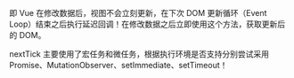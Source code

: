 即 Vue 在修改数据后，视图不会立刻更新，在下次 DOM 更新循环（Event Loop）结束之后执行延迟回调！在修改数据之后立即使用这个方法，获取更新后的 DOM。

nextTick 主要使用了宏任务和微任务，根据执行环境是否支持分别尝试采用 Promise、MutationObserver、setImmediate、setTimeout！